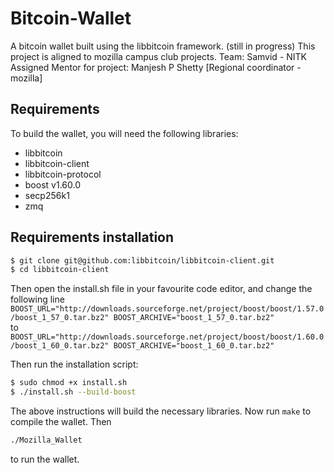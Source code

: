 # Bitcoin-Wallet
A bitcoin wallet built using the libbitcoin framework. (still in progress)
This project is aligned to mozilla campus club projects.
Team:
Samvid - NITK 
Assigned Mentor for project: Manjesh P Shetty [Regional coordinator - mozilla]  
## Requirements

To build the wallet, you will need the following libraries:
* libbitcoin
* libbitcoin-client
* libbitcoin-protocol
* boost v1.60.0
* secp256k1
* zmq

## Requirements installation

```bash
$ git clone git@github.com:libbitcoin/libbitcoin-client.git
$ cd libbitcoin-client
```

Then open the install.sh file in your favourite code editor, and change the following line 
`BOOST_URL="http://downloads.sourceforge.net/project/boost/boost/1.57.0/boost_1_57_0.tar.bz2"
BOOST_ARCHIVE="boost_1_57_0.tar.bz2"`   
to   
`BOOST_URL="http://downloads.sourceforge.net/project/boost/boost/1.60.0/boost_1_60_0.tar.bz2"
BOOST_ARCHIVE="boost_1_60_0.tar.bz2"`

Then run the installation script:
```bash
$ sudo chmod +x install.sh
$ ./install.sh --build-boost
```

The above instructions will build the necessary libraries. Now run `make` to compile the wallet.
Then
```bash
./Mozilla_Wallet
```
to run the wallet.
